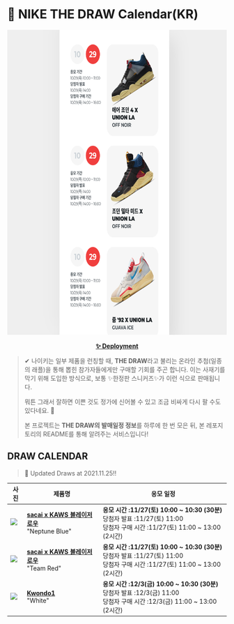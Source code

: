 # 👟 NIKE THE DRAW Calendar(KR)

<div align="center">
  <a href="https://junhoyeo.github.io/NIKE-THE-DRAW-Calendar/">
    <img src="./docs/images/preview.png" alt="Preview image of deployed application" height="700px" width="700px" />
  </a>
</div>

<p align="center">
  <a href="https://junhoyeo.github.io/NIKE-THE-DRAW-Calendar/">
    <strong>✨ Deployment</strong>
  </a>
</p>

> ✔ 나이키는 일부 제품을 런칭할 때, **THE DRAW**라고 불리는 온라인 추첨(일종의 래플)을 통해 뽑힌 참가자들에게만 구매할 기회를 주곤 합니다. 이는 사재기를 막기 위해 도입한 방식으로, 보통 ✨한정판 스니커즈✨가 이런 식으로 판매됩니다.
>
> 뭐튼 그래서 잘하면 이쁜 것도 정가에 신어볼 수 있고 조금 비싸게 다시 팔 수도 있다네요. 🤭
>
> 본 프로젝트는 **THE DRAW의 발매일정 정보**를 하루에 한 번 모은 뒤, 본 레포지토리의 README를 통해 알려주는 서비스입니다!

## DRAW CALENDAR

<!-- DRAW CALENDAR: START -->

> 👟 Updated Draws at 2021.11.25‼️

| 사진 | 제품명 | 응모 일정 |
| --- | ---- | ------- |
| <img src="https://static-breeze.nike.co.kr/kr/ko_kr/cmsstatic/product/sacai-x-kaws-blazer-low-neptune-blue-dm7901-400-release-date_feed.jpg?snkrBrowse" width="256" /> | <a href="https://www.nike.com/kr/launch/t/men/fw/nike-sportswear/DM7901-400/diaq68/nike-blazer-low-sacai-kaws"><strong>sacai x KAWS 블레이저 로우</strong><br /></a> "Neptune Blue" | <strong>응모 시간 :11/27(토) 10:00 ~ 10:30 (30분)</strong><br />당첨자 발표 :11/27(토) 11:00<br />당첨자 구매 시간 :11/27(토) 11:00 ~ 13:00 (2시간) |
| <img src="https://static-breeze.nike.co.kr/kr/ko_kr/cmsstatic/product/1385099466/sacai-x-kaws-blazer-low-team-red-dm7901-600-release-date_feed-2.jpg?snkrBrowse" width="256" /> | <a href="https://www.nike.com/kr/launch/t/men/fw/nike-sportswear/DM7901-600/fwvt23/nike-blazer-low-sacai-kaws"><strong>sacai x KAWS 블레이저 로우</strong><br /></a> "Team Red" | <strong>응모 시간 :11/27(토) 10:00 ~ 10:30 (30분)</strong><br />당첨자 발표 :11/27(토) 11:00<br />당첨자 구매 시간 :11/27(토) 11:00 ~ 13:00 (2시간) |
| <img src="https://static-breeze.nike.co.kr/kr/ko_kr/cmsstatic/product/1635333278/DH2482-100_DH2482-100_PC.jpg?snkrBrowse" width="256" /> | <a href="https://www.nike.com/kr/launch/t/men/fw/nike-sportswear/DH2482-100/zcjy84/nike-kwondo1-peaceminusone"><strong>Kwondo1</strong><br /></a> "White" | <strong>응모 시간 :12/3(금) 10:00 ~ 10:30 (30분)</strong><br />당첨자 발표 :12/3(금) 11:00<br />당첨자 구매 시간 :12/3(금) 11:00 ~ 13:00 (2시간) |

<!-- DRAW CALENDAR: END -->
